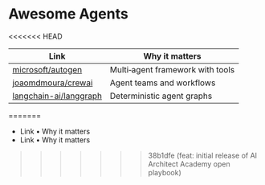 # Awesome Agents
<<<<<<< HEAD

| Link | Why it matters |
|---|---|
| [microsoft/autogen](https://github.com/microsoft/autogen) | Multi‑agent framework with tools |
| [joaomdmoura/crewai](https://github.com/joaomdmoura/crewai) | Agent teams and workflows |
| [langchain-ai/langgraph](https://github.com/langchain-ai/langgraph) | Deterministic agent graphs |
=======
- Link • Why it matters
- Link • Why it matters
>>>>>>> 38b1dfe (feat: initial release of AI Architect Academy open playbook)
